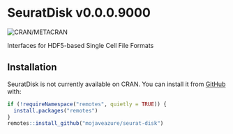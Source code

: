 
<!-- README.md is generated from README.Rmd. Please edit that file -->

# SeuratDisk v0.0.0.9000

<!-- badges: start -->

![CRAN/METACRAN](https://img.shields.io/cran/v/SeuratDisk)
<!-- badges: end -->

Interfaces for HDF5-based Single Cell File Formats

## Installation

SeuratDisk is not currently available on CRAN. You can install it from
[GitHub](https://github.com/mojaveazure/seurat-disk) with:

``` r
if (!requireNamespace("remotes", quietly = TRUE)) {
  install.packages("remotes")
}
remotes::install_github("mojaveazure/seurat-disk")
```
